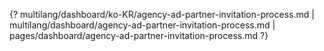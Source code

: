 {? multilang/dashboard/ko-KR/agency-ad-partner-invitation-process.md | multilang/dashboard/agency-ad-partner-invitation-process.md | pages/dashboard/agency-ad-partner-invitation-process.md ?}
